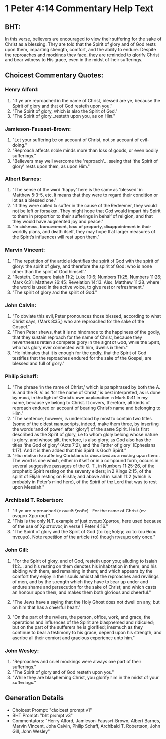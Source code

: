 # 1 Peter 4:14 Commentary Help Text

## BHT:
In this verse, believers are encouraged to view their suffering for the sake of Christ as a blessing. They are told that the Spirit of glory and of God rests upon them, imparting strength, comfort, and the ability to endure. Despite the reproaches and mockings they face, they are reminded to glorify Christ and bear witness to His grace, even in the midst of their sufferings.

## Choicest Commentary Quotes:
### Henry Alford:
1. "If ye are reproached in the name of Christ, blessed are ye, because the Spirit of glory and that of God resteth upon you." 
2. "The Spirit of glory, which is also the Spirit of God."
3. "The Spirit of glory...resteth upon you, as on Him."

### Jamieson-Fausset-Brown:
1. "Let your suffering be on account of Christ, not on account of evil-doing."
2. "Reproach affects noble minds more than loss of goods, or even bodily sufferings."
3. "Believers may well overcome the 'reproach'... seeing that 'the Spirit of glory' rests upon them, as upon Him."

### Albert Barnes:
1. "The sense of the word 'happy' here is the same as 'blessed' in Matthew 5:3-5, etc. It means that they were to regard their condition or lot as a blessed one."
2. "If they were called to suffer in the cause of the Redeemer, they would not be left or forsaken. They might hope that God would impart his Spirit to them in proportion to their sufferings in behalf of religion, and that they would have augmented joy and peace."
3. "In sickness, bereavement, loss of property, disappointment in their worldly plans, and death itself, they may hope that larger measures of the Spirit’s influences will rest upon them."

### Marvin Vincent:
1. "The repetition of the article identifies the spirit of God with the spirit of glory: the spirit of glory, and therefore the spirit of God: who is none other than the spirit of God himself."
2. "Resteth. Compare Isaiah 11:2; Luke 10:6; Numbers 11:25, Numbers 11:26; Mark 6:31; Matthew 26:45; Revelation 14:13. Also, Matthew 11:28, where the word is used in the active voice, to give rest or refreshment."
3. "The spirit of glory and the spirit of God."

### John Calvin:
1. "To obviate this evil, Peter pronounces those blessed, according to what Christ says, (Mark 8:35,) who are reproached for the sake of the Gospel."
2. "Then Peter shews, that it is no hindrance to the happiness of the godly, that they sustain reproach for the name of Christ, because they nevertheless retain a complete glory in the sight of God, while the Spirit, who has glory ever connected with him, dwells in them."
3. "He intimates that it is enough for the godly, that the Spirit of God testifies that the reproaches endured for the sake of the Gospel, are blessed and full of glory."

### Philip Schaff:
1. "The phrase ‘in the name of Christ,’ which is paraphrased by both the A. V. and the R. V. as ‘for the name of Christ,’ is best interpreted, as is done by most, in the light of Christ’s own explanation in Mark 9:41 in my name, because ye belong to Christ. It covers, therefore, all kinds of reproach endured on account of bearing Christ’s name and belonging to Him."
2. "The sentence, however, is understood by most to contain two titles (some of the oldest manuscripts, indeed, make them three, by inserting the words ‘and of power’ after ‘glory’) of the same Spirit. He is first described as the Spirit of glory, i.e to whom glory belong whose nature is glory, and whose gilt, therefore, is also glory; as God also has the titles ‘the God of glory’ (Acts 7:2), and ‘the Father of glory’ (Ephesians 1:17). And it is then added that this Spirit is God’s Spirit."
3. "His relation to suffering Christians is described as a resting upon them. The word is one which, either in itself or in a compound form, occurs in several suggestive passages of the O. T., in Numbers 11:25-26, of the prophetic Spirit resting on the seventy elders; in 2 Kings 2:15, of the spirit of Elijah resting on Elisha; and above all in Isaiah 11:2 (which is probably in Peter’s mind here), of the Spirit of the Lord that was to rest upon Messiah."

### Archibald T. Robertson:
1. "If ye are reproached (ε ονειδιζεσθε)...For the name of Christ (εν ονοματ Χριστου)." 
2. "This is the only N.T. example of just ονομα Χριστου, here used because of the use of Χριστιανος in verse 1 Peter 4:16."
3. "The Spirit of glory and the Spirit of God (το της δοξης κα το του θεου πνευμα). Note repetition of the article (το) though πνευμα only once."

### John Gill:
1. "For the Spirit of glory, and of God, resteth upon you; alluding to Isaiah 11:2... and his resting on them denotes his inhabitation in them, and his abiding with them, and remaining in them; and which appears by the comfort they enjoy in their souls amidst all the reproaches and revilings of men, and by the strength which they have to bear up under and endure shame and persecution for the sake of Christ; and which casts an honour upon them, and makes them both glorious and cheerful."

2. "The Jews have a saying that the Holy Ghost does not dwell on any, but on him that has a cheerful heart."

3. "On the part of the revilers, the person, office, work, and grace, the operations and influences of the Spirit are blasphemed and ridiculed; but on the part of the sufferers he is glorified; inasmuch as they continue to bear a testimony to his grace, depend upon his strength, and ascribe all their comfort and gracious experience unto him."

### John Wesley:
1. "Reproaches and cruel mockings were always one part of their sufferings."
2. "The Spirit of glory and of God resteth upon you."
3. "While they are blaspheming Christ, you glorify him in the midst of your sufferings."


## Generation Details
- Choicest Prompt: "choicest prompt v1"
- BHT Prompt: "bht prompt v3"
- Commentators: "Henry Alford, Jamieson-Fausset-Brown, Albert Barnes, Marvin Vincent, John Calvin, Philip Schaff, Archibald T. Robertson, John Gill, John Wesley"
